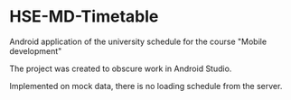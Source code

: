 # HSE-MD-Timetable
Android application of the university schedule for the course "Mobile development"

The project was created to obscure work in Android Studio.

Implemented on mock data, there is no loading schedule from the server.
